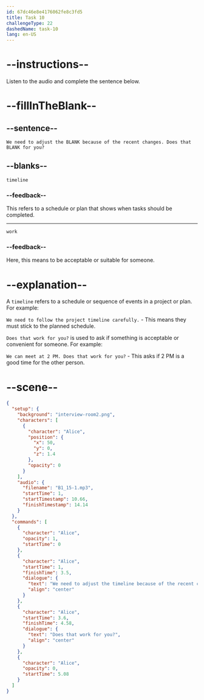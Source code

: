 ```yaml
---
id: 67dc46e8e4176062fe8c3fd5
title: Task 10
challengeType: 22
dashedName: task-10
lang: en-US
---
```


<!-- (Audio) Alice: We need to adjust the timeline because of the recent changes. Does that work for you? -->

# --instructions--

Listen to the audio and complete the sentence below.

# --fillInTheBlank--

## --sentence--

`We need to adjust the BLANK because of the recent changes. Does that BLANK for you?`

## --blanks--

`timeline`

### --feedback--

This refers to a schedule or plan that shows when tasks should be completed.

---

`work`

### --feedback--

Here, this means to be acceptable or suitable for someone.

# --explanation--

A `timeline` refers to a schedule or sequence of events in a project or plan. For example:

`We need to follow the project timeline carefully.` - This means they must stick to the planned schedule.

`Does that work for you?` is used to ask if something is acceptable or convenient for someone. For example:

`We can meet at 2 PM. Does that work for you?` - This asks if 2 PM is a good time for the other person.

# --scene--

```json
{
  "setup": {
    "background": "interview-room2.png",
    "characters": [
      {
        "character": "Alice",
        "position": {
          "x": 50,
          "y": 0,
          "z": 1.4
        },
        "opacity": 0
      }
    ],
    "audio": {
      "filename": "B1_15-1.mp3",
      "startTime": 1,
      "startTimestamp": 10.66,
      "finishTimestamp": 14.14
    }
  },
  "commands": [
    {
      "character": "Alice",
      "opacity": 1,
      "startTime": 0
    },
    {
      "character": "Alice",
      "startTime": 1,
      "finishTime": 3.5,
      "dialogue": {
        "text": "We need to adjust the timeline because of the recent changes.",
        "align": "center"
      }
    },
    {
      "character": "Alice",
      "startTime": 3.6,
      "finishTime": 4.58,
      "dialogue": {
        "text": "Does that work for you?",
        "align": "center"
      }
    },
    {
      "character": "Alice",
      "opacity": 0,
      "startTime": 5.08
    }
  ]
}
```
